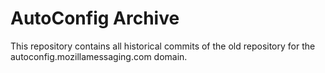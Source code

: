 # AutoConfig Archive

This repository contains all historical commits of the old repository for the autoconfig.mozillamessaging.com domain.